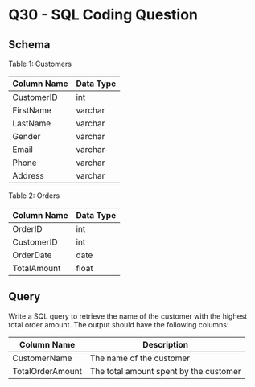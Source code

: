 # **Q30 - SQL Coding Question**

## **Schema**

Table 1: Customers

| Column Name | Data Type |
| --- | --- |
| CustomerID | int |
| FirstName | varchar |
| LastName | varchar |
| Gender | varchar |
| Email | varchar |
| Phone | varchar |
| Address | varchar |

Table 2: Orders

| Column Name | Data Type |
| --- | --- |
| OrderID | int |
| CustomerID | int |
| OrderDate | date |
| TotalAmount | float |

## **Query**

Write a SQL query to retrieve the name of the customer with the highest total order amount. The output should have the following columns:

| Column Name | Description |
| --- | --- |
| CustomerName | The name of the customer |
| TotalOrderAmount | The total amount spent by the customer |
